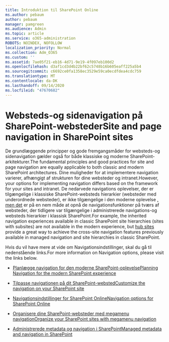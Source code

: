 ```yaml
---
title: Introduktion til SharePoint Online
ms.author: pebaum
author: pebaum
manager: pamgreen
ms.audience: Admin
ms.topic: article
ms.service: o365-administration
ROBOTS: NOINDEX, NOFOLLOW
localization_priority: Normal
ms.collection: Adm_O365
ms.custom: ''
ms.assetid: 7ae05f21-eb16-4d71-9e19-4f097eb100d2
ms.openlocfilehash: d3af1cd3d4b22bf62c5748b16b605eaff225a5b4
ms.sourcegitcommit: c6692ce0fa1358ec3529e59ca0ecdfdea4cdc759
ms.translationtype: MT
ms.contentlocale: da-DK
ms.lasthandoff: 09/14/2020
ms.locfileid: "47670682"
---
```

# <a name="site-and-page-navigation-in-sharepoint-sites"></a><span data-ttu-id="ae55e-102">Websteds-og sidenavigation på SharePoint-websteder</span><span class="sxs-lookup"><span data-stu-id="ae55e-102">Site and page navigation in SharePoint sites</span></span>

<span data-ttu-id="ae55e-103">De grundlæggende principper og gode fremgangsmåder for websteds-og sidenavigation gælder også for både klassiske og moderne SharePoint-arkitekturer.</span><span class="sxs-lookup"><span data-stu-id="ae55e-103">The fundamental principles and good practices for site and page navigation are equally applicable to both classic and modern SharePoint architectures.</span></span> <span data-ttu-id="ae55e-104">Dine muligheder for at implementere navigation varierer, afhængigt af strukturen for dine websteder og intranet.</span><span class="sxs-lookup"><span data-stu-id="ae55e-104">However, your options for implementing navigation differs based on the framework for your sites and intranet.</span></span> <span data-ttu-id="ae55e-105">De nedarvede navigations oplevelser, der er tilgængelige i klassiske SharePoint-websteds hierarkier (websteder med underordnede websteder), er ikke tilgængelige i den moderne oplevelse [, men det](https://support.office.com/article/fe26ae84-14b7-45b6-a6d1-948b3966427f) er på en nem måde at opnå de navigationsfunktioner på tværs af websteder, der tidligere var tilgængelige i administrerede navigations-og websteds hierarkier i klassisk SharePoint.</span><span class="sxs-lookup"><span data-stu-id="ae55e-105">For example, the inherited navigation experiences available in classic SharePoint site hierarchies (sites with subsites) are not available in the modern experience, but [hub sites](https://support.office.com/article/fe26ae84-14b7-45b6-a6d1-948b3966427f) provide a great way to achieve the cross-site navigation features previously available in managed navigation and site hierarchies in classic SharePoint.</span></span>

 <span data-ttu-id="ae55e-106">Hvis du vil have mere at vide om Navigationsindstillinger, skal du gå til nedenstående links.</span><span class="sxs-lookup"><span data-stu-id="ae55e-106">For more information on Navigation options, please visit the links below.</span></span>

 - [<span data-ttu-id="ae55e-107">Planlægge navigation for den moderne SharePoint-oplevelse</span><span class="sxs-lookup"><span data-stu-id="ae55e-107">Planning Navigation for the modern SharePoint experience</span></span>](https://docs.microsoft.com/sharepoint/plan-navigation-modern-experience)

- [<span data-ttu-id="ae55e-108">Tilpasse navigationen på dit SharePoint-websted</span><span class="sxs-lookup"><span data-stu-id="ae55e-108">Customize the navigation on your SharePoint site</span></span>](https://support.office.com/article/customize-the-navigation-on-your-sharepoint-site-3cd61ae7-a9ed-4e1e-bf6d-4655f0bf25ca)

- [<span data-ttu-id="ae55e-109">Navigationsindstillinger for SharePoint Online</span><span class="sxs-lookup"><span data-stu-id="ae55e-109">Navigation options for SharePoint Online</span></span>](https://docs.microsoft.com/office365/enterprise/navigation-options-for-sharepoint-online)
 
- [<span data-ttu-id="ae55e-110">Organisere dine SharePoint-websteder med megamenu navigation</span><span class="sxs-lookup"><span data-stu-id="ae55e-110">Organize your SharePoint sites with megamenu navigation</span></span>](https://techcommunity.microsoft.com/t5/Microsoft-SharePoint-Blog/Organize-your-SharePoint-sites-with-megamenu-navigation-and-new/ba-p/328068)

- [<span data-ttu-id="ae55e-111">Administrerede metadata og navigation i SharePoint</span><span class="sxs-lookup"><span data-stu-id="ae55e-111">Managed metadata and navigation in SharePoint</span></span>](https://docs.microsoft.com/sharepoint/dev/general-development/managed-metadata-and-navigation-in-sharepoint)


